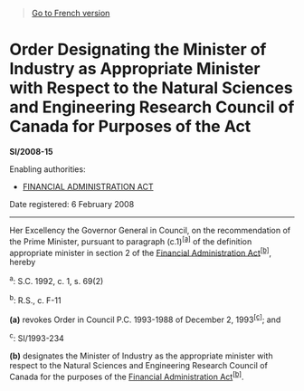 > [Go to French version](/fr/Règlements/Textes%20réglementaires/2008/15.md)

# Order Designating the Minister of Industry as Appropriate Minister with Respect to the Natural Sciences and Engineering Research Council of Canada for Purposes of the Act

**SI/2008-15**

Enabling authorities: 
- [FINANCIAL ADMINISTRATION ACT](/en/Acts/Revised%20Statutes%20of%20Canada/F/F-11.md)

Date registered: 6 February 2008

----------

Her Excellency the Governor General in Council, on the recommendation of the Prime Minister, pursuant to paragraph (c.1)<sup><a href='#fn_81000-3-859-E_hq_13947'>[a]</a></sup> of the definition appropriate minister in section 2 of the [Financial Administration Act](/en/Acts/Revised%20Statutes%20of%20Canada/F/F-11.md)<sup><a href='#fn_81000-3-1336-E_hq_19293'>[b]</a></sup>, hereby

<a name='fn_81000-3-859-E_hq_13947'><sup>a</sup></a>: S.C. 1992, c. 1, s. 69(2)<br />

<a name='fn_81000-3-1336-E_hq_19293'><sup>b</sup></a>: R.S., c. F-11<br />

**(a)** revokes Order in Council P.C. 1993-1988 of December 2, 1993<sup><a href='#fn_81000-2-1107-E_hq_16217'>[c]</a></sup>; and

<a name='fn_81000-2-1107-E_hq_16217'><sup>c</sup></a>: SI/1993-234<br />



**(b)** designates the Minister of Industry as the appropriate minister with respect to the Natural Sciences and Engineering Research Council of Canada for the purposes of the [Financial Administration Act](/en/Acts/Revised%20Statutes%20of%20Canada/F/F-11.md)<sup><a href='#fn_81000-3-1336-E_hq_19293'>[b]</a></sup>.




